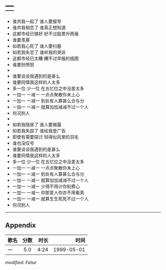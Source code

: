 # [一](https://music.163.com/song?id=26075142)

* 谁共我一起了 谁人要报导
* 谁共我相恋了 谁真正想知道
* 这都市经已够好 好不过股票升两毫
* 谁要羡慕
* 如若我心死了 谁人要扫墓
* 如若我失恋了 谁听我的哭诉
* 这都市经已太糟 糟不过早报的插图
* 谁要扮愤怒
* 
* 谁要谈谈我遇到的是甚么
* 谁要同情我这样的人太多
* 多一位 少一位 在五忆位之中没差太多
* 一加一 一减一 一点点聚散你未上心
* 一加一 一减一 到处有人算甚么合与分
* 一加一 一减一 就算加加减减不过一个人
* 何况别人
* 
* 如若我隐居了 谁人要揭露
* 如若我失踪了 谁给我登广告
* 即使有需要探讨 轻得似风里的羽毛
* 谁也没叹号
* 谁要谈谈我遇到的是甚么
* 谁要同情我这样的人太多
* 多一位 少一位 在五忆位之中没差太多
* 一加一 一减一 一点点聚散你未上心
* 一加一 一减一 到处有人算甚么合与分
* 一加一 一减一 就算加加减减不过一个人
* 一加一 一减一 少得不用计你别费心
* 一加一 一减一 你那爱人你亦不用看真
* 一加一 一减一 就算生生死死不过一个人
* 何况别人


---

## Appendix

|歌名|分数|时长|时间|
|:---|:---:|---:|---:|
|一|5.0|4:24|1999-05-01

*modified: False*